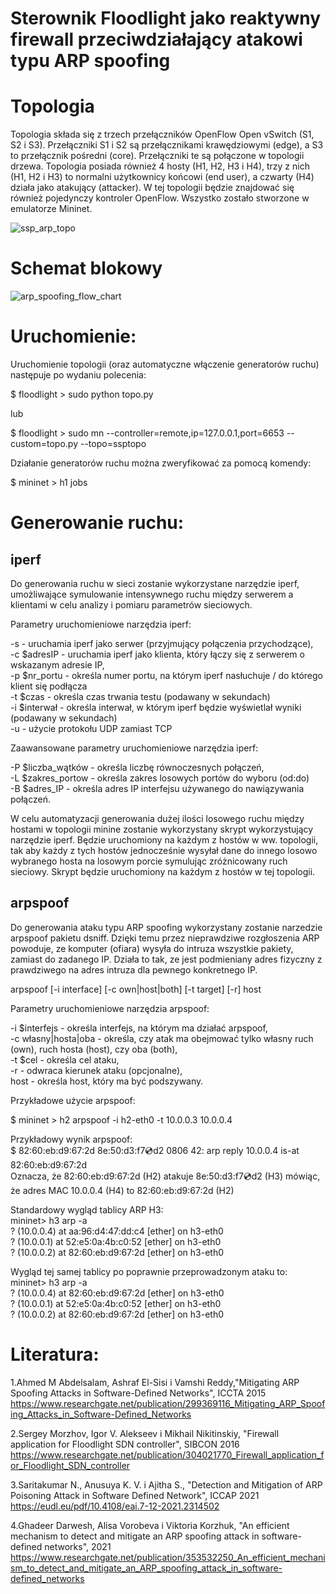# Sterownik Floodlight jako reaktywny firewall przeciwdziałający atakowi typu ARP spoofing

# Topologia
Topologia składa się z trzech przełączników OpenFlow Open vSwitch (S1, S2 i S3). Przełączniki S1 i S2 są przełącznikami krawędziowymi (edge), a S3 to przełącznik pośredni (core). Przełączniki te są połączone w topologii drzewa. Topologia posiada również 4 hosty (H1, H2, H3 i H4), trzy z nich (H1, H2 i H3) to normalni użytkownicy końcowi (end user), a czwarty (H4) działa jako atakujący (attacker). W tej topologii będzie znajdować się również pojedynczy kontroler OpenFlow. Wszystko zostało stworzone w emulatorze Mininet.

![ssp_arp_topo](https://github.com/Jan943/ssp-arp-spoofing/assets/46823541/f2ac8693-2e20-471a-aa29-7a183860b9b3)

# Schemat blokowy

![arp_spoofing_flow_chart](https://github.com/Jan943/ssp-arp-spoofing/assets/46823541/eef91cde-3c88-4163-aacb-93fe569f78eb)


# Uruchomienie:
Uruchomienie topologii (oraz automatyczne włączenie generatorów ruchu) następuje po wydaniu polecenia:

$ floodlight > sudo python topo.py 

lub

$ floodlight > sudo mn --controller=remote,ip=127.0.0.1,port=6653 --custom=topo.py --topo=ssptopo

Działanie generatorów ruchu można zweryfikować za pomocą komendy:

$ mininet > h1 jobs

# Generowanie ruchu:
## iperf
Do generowania ruchu w sieci zostanie wykorzystane narzędzie iperf, umożliwające symulowanie intensywnego ruchu między serwerem a klientami w celu analizy i pomiaru parametrów sieciowych. 

Parametry uruchomieniowe narzędzia iperf:

-s - uruchamia iperf jako serwer (przyjmujący połączenia przychodzące),  
-c $adresIP - uruchamia iperf jako klienta, który łączy się z serwerem o wskazanym adresie IP,  
-p $nr_portu - określa numer portu, na którym iperf nasłuchuje / do którego klient się podłącza  
-t $czas - określa czas trwania testu (podawany w sekundach)  
-i $interwał - określa interwał, w którym iperf będzie wyświetlał wyniki (podawany w sekundach)  
-u - użycie protokołu UDP zamiast TCP  

Zaawansowane parametry uruchomieniowe narzędzia iperf:

-P $liczba_wątków - określa liczbę równoczesnych połączeń,  
-L $zakres_portow - określa zakres losowych portów do wyboru (od:do)  
-B $adres_IP - określa adres IP interfejsu używanego do nawiązywania połączeń.  

 W celu automatyzacji generowania dużej ilości losowego ruchu między hostami w topologii minine zostanie wykorzystany skrypt wykorzystujący narzędzie iperf. Będzie uruchomiony na każdym z hostów w ww. topologii, tak aby każdy z tych hostów jednocześnie wysyłał dane do innego losowo wybranego hosta na losowym porcie symulując zróżnicowany ruch sieciowy. Skrypt będzie uruchomiony na każdym z hostów w tej topologii. 

## arpspoof

Do generowania ataku typu ARP spoofing wykorzystany zostanie narzedzie arpspoof pakietu dsniff. Dzięki temu przez nieprawdziwe rozgłoszenia ARP powoduje, ze komputer (ofiara) wysyła do intruza wszystkie pakiety, zamiast do zadanego IP. Działa to tak, ze jest podmieniany adres fizyczny z prawdziwego na adres intruza dla pewnego konkretnego IP.

arpspoof [-i interface] [-c own|host|both] [-t target] [-r] host

Parametry uruchomieniowe narzędzia arpspoof:

-i $interfejs - określa interfejs, na którym ma działać arpspoof,  
-c własny|hosta|oba - określa, czy atak ma obejmować tylko własny ruch (own), ruch hosta (host), czy oba (both),  
-t $cel - określa cel ataku,  
-r - odwraca kierunek ataku (opcjonalne),  
host - określa host, który ma być podszywany.

Przykładowe użycie arpspoof:

$ mininet > h2 arpspoof -i h2-eth0 -t 10.0.0.3 10.0.0.4

Przykładowy wynik arpspoof:  
$ 82:60:eb:d9:67:2d 8e:50:d3:f7:cd:d2 0806 42: arp reply 10.0.0.4 is-at 82:60:eb:d9:67:2d  
Oznacza, że 82:60:eb:d9:67:2d (H2) atakuje 8e:50:d3:f7:cd:d2 (H3) mówiąc, że adres MAC 10.0.0.4 (H4) to 82:60:eb:d9:67:2d (H2)

Standardowy wygląd tablicy ARP H3:  
mininet> h3 arp -a  
? (10.0.0.4) at aa:96:d4:47:dd:c4 [ether] on h3-eth0  
? (10.0.0.1) at 52:e5:0a:4b:c0:52 [ether] on h3-eth0  
? (10.0.0.2) at 82:60:eb:d9:67:2d [ether] on h3-eth0  

Wygląd tej samej tablicy po poprawnie przeprowadzonym ataku to:  
mininet> h3 arp -a  
? (10.0.0.4) at 82:60:eb:d9:67:2d [ether] on h3-eth0  
? (10.0.0.1) at 52:e5:0a:4b:c0:52 [ether] on h3-eth0  
? (10.0.0.2) at 82:60:eb:d9:67:2d [ether] on h3-eth0  

# Literatura:
1.Ahmed M Abdelsalam, Ashraf El-Sisi i Vamshi Reddy,"Mitigating ARP Spoofing Attacks in Software-Defined Networks", ICCTA 2015
https://www.researchgate.net/publication/299369116_Mitigating_ARP_Spoofing_Attacks_in_Software-Defined_Networks

2.Sergey Morzhov, Igor V. Alekseev i Mikhail Nikitinskiy, "Firewall application for Floodlight SDN controller", SIBCON 2016
https://www.researchgate.net/publication/304021770_Firewall_application_for_Floodlight_SDN_controller

3.Saritakumar N., Anusuya K. V. i Ajitha S., "Detection and Mitigation of ARP Poisoning Attack in Software Defined Network", ICCAP 2021
https://eudl.eu/pdf/10.4108/eai.7-12-2021.2314502

4.Ghadeer Darwesh, Alisa Vorobeva i Viktoria Korzhuk, "An efficient mechanism to detect and mitigate an ARP spoofing attack in software-defined networks", 2021
https://www.researchgate.net/publication/353532250_An_efficient_mechanism_to_detect_and_mitigate_an_ARP_spoofing_attack_in_software-defined_networks
